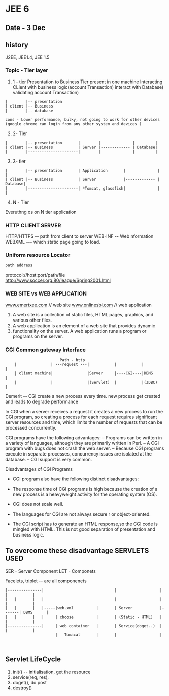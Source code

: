 # JEE 6

## Date - 3 Dec

## history

J2EE, JEE1.4, JEE 1.5

### Topic - Tier layer

1.  1 - tier
    Presentation to Business Tier present in one machine
    Interacting CLient with business logic(account Transaction) interact with Database( validating account Transaction)

```
|        |-- presentation
| client |-- Business
|        |-- database
```

    cons - Lower performance, bulky, not going to work for other devices (google chrome can login from any other system and devices )

2.  2- Tier

```
|        |-- presentation       |        |              |         |
| client |-- Business           | Server |------------- | Database|
|        |----------------------|        |              |         |
```

3. 3- tier

```
|        |-- presentation       | Application       |              |         |
| client |-- Business           | Server            |------------- | Database|
|        |----------------------| *Tomcat, glassfish|              |         |

```

4. N - Tier

Everuthng os on N tier application

### HTTP CLIENT SERVER

HTTP/HTTPS -- path from client to server
WEB-INF -- Web nformation
WEBXML --- which static page going to load.

### Uniform resource Locator

    path address

protocol://host:port/path/file
http://www.soccer.org:80/league/Spring2001.html

### WEB SITE vs WEB APPLICATION

www.emertxee.com // web site
www.onlinesbi.com // web application

1. A web site is a collection of static files, HTML pages, graphics, and
   various other files.
2. A web application is an element of a web site that provides dynamic
3. functionality on the server.
   A web application runs a program or programs on the server.

### CGI Common gateway Interface

```
                        Path - http
    |               | ---request ---|           |           |             |
    | client machine|               |Server     |----CGI----|DBMS         |
    |               |               |(Servlet)  |           |(JDBC)       |

```

Demerit -- CGI create a new process every time. new process get created and leads to degrade performance

In CGI when a server receives a request it creates a new process to
run the CGI program, so creating a process for each request requires
significant server resources and time, which limits the number of
requests that can be processed concurrently.

CGI programs have the following advantages:
– Programs can be written in a variety of languages, although they
are primarily written in Perl.
– A CGI program with bugs does not crash the web server.
– Because CGI programs execute in separate processes,
concurrency issues are isolated at the database.
– CGI support is very common.

Disadvantages of CGI
Programs

- CGI program also have the following distinct disadvantages:
- The response time of CGI programs is high because the creation of a
  new process is a heavyweight activity for the operating system (OS).
- CGI does not scale well.
- The languages for CGI are not always secure r or object-oriented.

- The CGI script has to generate an HTML response,so the CGI code is
  mingled with HTML. This is not good separation of presentation and
  business logic.

## To overcome these disadvantage SERVLETS USED

SER - Server Component
LET - Componets

Facelets, triplet -- are all componenets

```
|---------------|                               |                   |       |           |
|   |       |   |                               |                   |       |           |
|   |       |   |-----|web.xml          |       | Server            |-------| DBMS      |
|   |       |   |     | choose          |       | (Static - HTML)   |       |           |
|---------------|     | web container   |       | Service(doget..)  |       |           |
                      |   Tomacat       |       |                   |



```
## Servlet LifeCycle

1. init() -- initialisation, get the resource
2. service(req, res),
3. doget(), do post
4. destroy()